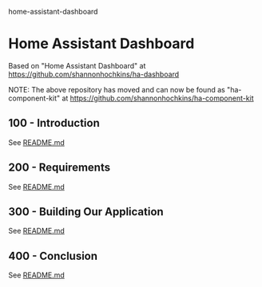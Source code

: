 home-assistant-dashboard
# Home Assistant Dashboard

Based on "Home Assistant Dashboard" at https://github.com/shannonhochkins/ha-dashboard 

NOTE: The above repository has moved and can now be found as "ha-component-kit" at https://github.com/shannonhochkins/ha-component-kit

## 100 - Introduction

See [README.md](./100/README.md)

## 200 - Requirements

See [README.md](./200/README.md)

## 300 - Building Our Application

See [README.md](./300/README.md)

## 400 - Conclusion

See [README.md](./400/README.md)
